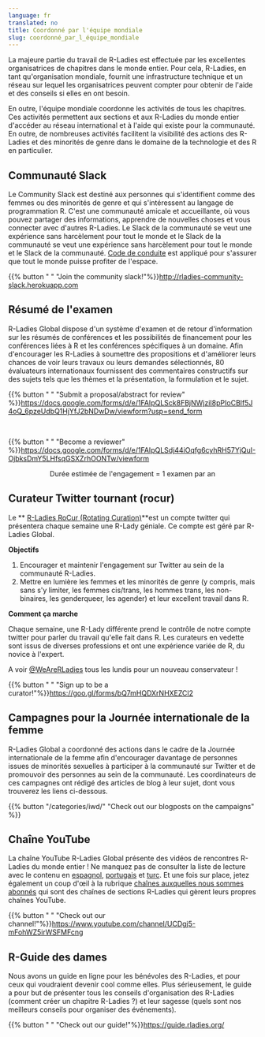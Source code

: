 ```yaml
---
language: fr
translated: no
title: Coordonné par l'équipe mondiale
slug: coordonné_par_l_équipe_mondiale
---
```


La majeure partie du travail de R-Ladies est effectuée par les excellentes organisatrices de chapitres dans le monde entier.
Pour cela, R-Ladies, en tant qu'organisation mondiale, fournit une infrastructure technique et un réseau sur lequel les organisatrices peuvent compter pour obtenir de l'aide et des conseils si elles en ont besoin.

En outre, l'équipe mondiale coordonne les activités de tous les chapitres.
Ces activités permettent aux sections et aux R-Ladies du monde entier d'accéder au réseau international et à l'aide qui existe pour la communauté.
En outre, de nombreuses activités facilitent la visibilité des actions des R-Ladies et des minorités de genre dans le domaine de la technologie et des R en particulier.

## Communauté Slack

Le Community Slack est destiné aux personnes qui s'identifient comme des femmes ou des minorités de genre et qui s'intéressent au langage de programmation R.
C'est une communauté amicale et accueillante, où vous pouvez partager des informations, apprendre de nouvelles choses et vous connecter avec d'autres R-Ladies.
Le Slack de la communauté se veut une expérience sans harcèlement pour tout le monde et le Slack de la communauté se veut une expérience sans harcèlement pour tout le monde et le Slack de la communauté. [Code de conduite](coc/) est appliqué pour s'assurer que tout le monde puisse profiter de l'espace.

{{% button " 
" "Join the community slack!"%}}<http://rladies-community-slack.herokuapp.com>

## Résumé de l'examen

R-Ladies Global dispose d'un système d'examen et de retour d'information sur les résumés de conférences et les possibilités de financement pour les conférences liées à R et les conférences spécifiques à un domaine.
Afin d'encourager les R-Ladies à soumettre des propositions et d'améliorer leurs chances de voir leurs travaux ou leurs demandes sélectionnés, 80 évaluateurs internationaux fournissent des commentaires constructifs sur des sujets tels que les thèmes et la présentation, la formulation et le sujet.

{{% button " 
" "Submit a proposal/abstract for review" %}}<https://docs.google.com/forms/d/e/1FAIpQLSck8FBjNWjziI8pPIoCBlf5J4oQ_6pzeUdbQ1HjYfJ2bNDwDw/viewform?usp=send_form>

<br>

{{% button " 
" "Become a reviewer" %}}<https://docs.google.com/forms/d/e/1FAIpQLSdj44iOqfg6cyhRH57YjQuI-OjbksDmY5LHfsqGSXZrhOONTw/viewform>

<center>
Durée estimée de l'engagement = 1 examen par an
</center>

## Curateur Twitter tournant (rocur)

Le \*\* [R-Ladies RoCur (Rotating Curation)](https://twitter.com/WeAreRLadies)\*\*est un compte twitter qui présentera chaque semaine une R-Lady géniale.
Ce compte est géré par R-Ladies Global.

**Objectifs**

1. Encourager et maintenir l'engagement sur Twitter au sein de la communauté R-Ladies.
2. Mettre en lumière les femmes et les minorités de genre (y compris, mais sans s'y limiter, les femmes cis/trans, les hommes trans, les non-binaires, les genderqueer, les agender) et leur excellent travail dans R.

**Comment ça marche**

Chaque semaine, une R-Lady différente prend le contrôle de notre compte twitter pour parler du travail qu'elle fait dans R.
Les curateurs en vedette sont issus de diverses professions et ont une expérience variée de R, du novice à l'expert.

A voir [@WeAreRLadies](https://twitter.com/WeAreRLadies) tous les lundis pour un nouveau conservateur !

{{% button " 
" "Sign up to be a curator!"%}}<https://goo.gl/forms/bQ7mHQDXrNHXEZCl2>

## Campagnes pour la Journée internationale de la femme

R-Ladies Global a coordonné des actions dans le cadre de la Journée internationale de la femme afin d'encourager davantage de personnes issues de minorités sexuelles à participer à la communauté sur Twitter et de promouvoir des personnes au sein de la communauté.
Les coordinateurs de ces campagnes ont rédigé des articles de blog à leur sujet, dont vous trouverez les liens ci-dessous.

{{% button "/categories/iwd/" "Check out our blogposts on the campaigns" %}}

## Chaîne YouTube

La chaîne YouTube R-Ladies Global présente des vidéos de rencontres R-Ladies du monde entier !
Ne manquez pas de consulter la liste de lecture avec le contenu en [espagnol](https://www.youtube.com/watch?v=lZICjcX7O0U&list=PLPwprT5wdzX54jSqytthvi3NKZHk1Aiuq), [portugais](https://www.youtube.com/watch?v=NkahvnQizp0&list=PLPwprT5wdzX75DU9MwCc_rkOO4K2rVR73) et [turc](https://www.youtube.com/watch?v=ykmoy3AO_qI&list=PLPwprT5wdzX7_OcP-QjajzQtIZCZ-0TVN).
Et une fois sur place, jetez également un coup d'œil à la rubrique [chaînes auxquelles nous sommes abonnés](https://www.youtube.com/c/RLadiesGlobal/channels) qui sont des chaînes de sections R-Ladies qui gèrent leurs propres chaînes YouTube.

{{% button " 
" "Check out our channel!"%}}<https://www.youtube.com/channel/UCDgj5-mFohWZ5irWSFMFcng>

## R-Guide des dames

Nous avons un guide en ligne pour les bénévoles des R-Ladies, et pour ceux qui voudraient devenir cool comme elles.
Plus sérieusement, le guide a pour but de présenter tous les conseils d'organisation des R-Ladies (comment créer un chapitre R-Ladies ?) et leur sagesse (quels sont nos meilleurs conseils pour organiser des événements).

{{% button " 
" "Check out our guide!"%}}<https://guide.rladies.org/>


